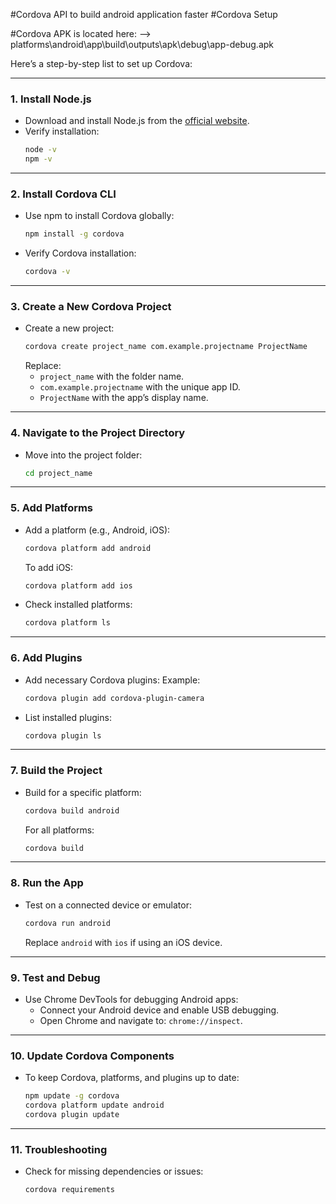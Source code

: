 #Cordova API to build android application faster
#Cordova Setup 

#Cordova APK is located here:
--> platforms\android\app\build\outputs\apk\debug\app-debug.apk

 Here’s a step-by-step list to set up Cordova:

---

### **1. Install Node.js**
- Download and install Node.js from the [official website](https://nodejs.org/).
- Verify installation:
  ```bash
  node -v
  npm -v
  ```

---

### **2. Install Cordova CLI**
- Use npm to install Cordova globally:
  ```bash
  npm install -g cordova
  ```
- Verify Cordova installation:
  ```bash
  cordova -v
  ```

---

### **3. Create a New Cordova Project**
- Create a new project:
  ```bash
  cordova create project_name com.example.projectname ProjectName
  ```
  Replace:
  - `project_name` with the folder name.
  - `com.example.projectname` with the unique app ID.
  - `ProjectName` with the app’s display name.

---

### **4. Navigate to the Project Directory**
- Move into the project folder:
  ```bash
  cd project_name
  ```

---

### **5. Add Platforms**
- Add a platform (e.g., Android, iOS):
  ```bash
  cordova platform add android
  ```
  To add iOS:
  ```bash
  cordova platform add ios
  ```
- Check installed platforms:
  ```bash
  cordova platform ls
  ```

---

### **6. Add Plugins**
- Add necessary Cordova plugins:
  Example:
  ```bash
  cordova plugin add cordova-plugin-camera
  ```
- List installed plugins:
  ```bash
  cordova plugin ls
  ```

---

### **7. Build the Project**
- Build for a specific platform:
  ```bash
  cordova build android
  ```
  For all platforms:
  ```bash
  cordova build
  ```

---

### **8. Run the App**
- Test on a connected device or emulator:
  ```bash
  cordova run android
  ```
  Replace `android` with `ios` if using an iOS device.

---

### **9. Test and Debug**
- Use Chrome DevTools for debugging Android apps:
  - Connect your Android device and enable USB debugging.
  - Open Chrome and navigate to: `chrome://inspect`.

---

### **10. Update Cordova Components**
- To keep Cordova, platforms, and plugins up to date:
  ```bash
  npm update -g cordova
  cordova platform update android
  cordova plugin update
  ```

---

### **11. Troubleshooting**
- Check for missing dependencies or issues:
  ```bash
  cordova requirements
  ```
